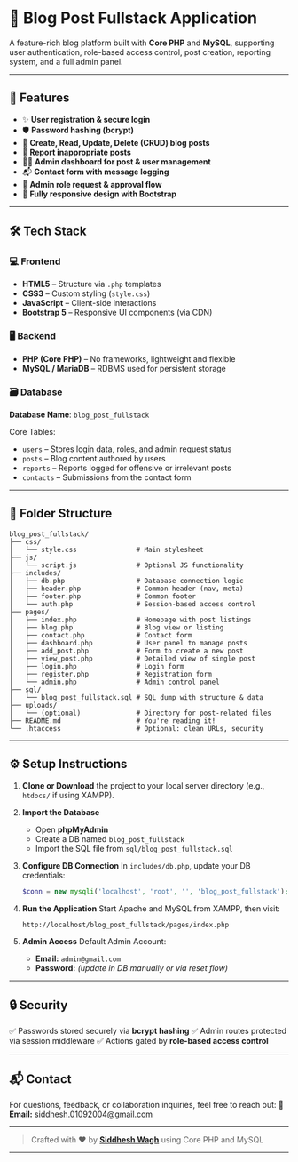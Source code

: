# 📝 Blog Post Fullstack Application

A feature-rich blog platform built with **Core PHP** and **MySQL**, supporting user authentication, role-based access control, post creation, reporting system, and a full admin panel.

---

## 🚀 Features

* ✨ **User registration & secure login**
* 🛡️ **Password hashing (bcrypt)**
* 📝 **Create, Read, Update, Delete (CRUD) blog posts**
* 🚨 **Report inappropriate posts**
* 🧑‍💼 **Admin dashboard for post & user management**
* 📬 **Contact form with message logging**
* 🔁 **Admin role request & approval flow**
* 📱 **Fully responsive design with Bootstrap**

---

## 🛠️ Tech Stack

### 💻 Frontend

* **HTML5** – Structure via `.php` templates
* **CSS3** – Custom styling (`style.css`)
* **JavaScript** – Client-side interactions
* **Bootstrap 5** – Responsive UI components (via CDN)

### 🖥️ Backend

* **PHP (Core PHP)** – No frameworks, lightweight and flexible
* **MySQL / MariaDB** – RDBMS used for persistent storage

### 🗃️ Database

**Database Name**: `blog_post_fullstack`

Core Tables:

* `users` – Stores login data, roles, and admin request status
* `posts` – Blog content authored by users
* `reports` – Reports logged for offensive or irrelevant posts
* `contacts` – Submissions from the contact form

---

## 📁 Folder Structure

```plaintext
blog_post_fullstack/
├── css/
│   └── style.css               # Main stylesheet
├── js/
│   └── script.js               # Optional JS functionality
├── includes/
│   ├── db.php                  # Database connection logic
│   ├── header.php              # Common header (nav, meta)
│   ├── footer.php              # Common footer
│   └── auth.php                # Session-based access control
├── pages/
│   ├── index.php               # Homepage with post listings
│   ├── blog.php                # Blog view or listing
│   ├── contact.php             # Contact form
│   ├── dashboard.php           # User panel to manage posts
│   ├── add_post.php            # Form to create a new post
│   ├── view_post.php           # Detailed view of single post
│   ├── login.php               # Login form
│   ├── register.php            # Registration form
│   └── admin.php               # Admin control panel
├── sql/
│   └── blog_post_fullstack.sql # SQL dump with structure & data
├── uploads/
│   └── (optional)              # Directory for post-related files
├── README.md                   # You're reading it!
└── .htaccess                   # Optional: clean URLs, security
```

---

## ⚙️ Setup Instructions

1. **Clone or Download** the project to your local server directory (e.g., `htdocs/` if using XAMPP).

2. **Import the Database**

   * Open **phpMyAdmin**
   * Create a DB named `blog_post_fullstack`
   * Import the SQL file from `sql/blog_post_fullstack.sql`

3. **Configure DB Connection**
   In `includes/db.php`, update your DB credentials:

   ```php
   $conn = new mysqli('localhost', 'root', '', 'blog_post_fullstack');
   ```

4. **Run the Application**
   Start Apache and MySQL from XAMPP, then visit:

   ```
   http://localhost/blog_post_fullstack/pages/index.php
   ```

5. **Admin Access**
   Default Admin Account:

   * **Email:** `admin@gmail.com`
   * **Password:** *(update in DB manually or via reset flow)*

---

## 🔒 Security

✅ Passwords stored securely via **bcrypt hashing**
✅ Admin routes protected via session middleware
✅ Actions gated by **role-based access control**

---


## 📬 Contact

For questions, feedback, or collaboration inquiries, feel free to reach out:
📧 **Email:** [siddhesh.01092004@gmail.com](mailto:siddhesh.01092004@gmail.com)

---

> Crafted with ❤️ by [**Siddhesh Wagh**](https://siddhesh-wagh.github.io/portfolio/) using Core PHP and MySQL

---

